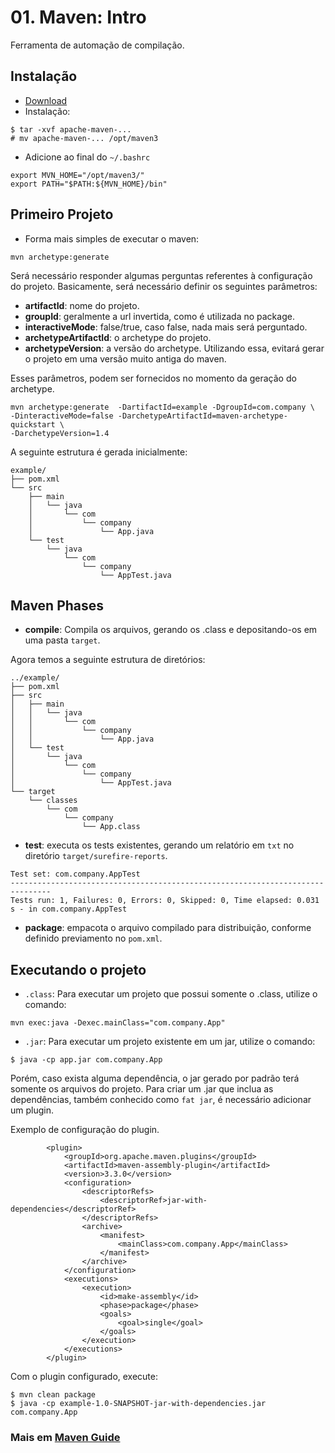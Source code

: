 # 01. Maven: Intro

Ferramenta de automação de compilação.

## Instalação

- [Download](https://maven.apache.org/download.cgi)
- Instalação: 
```
$ tar -xvf apache-maven-...
# mv apache-maven-... /opt/maven3
```
- Adicione ao final do `~/.bashrc`
```
export MVN_HOME="/opt/maven3/"
export PATH="$PATH:${MVN_HOME}/bin"
```

##  Primeiro Projeto

- Forma mais simples de executar o maven:

```
mvn archetype:generate
```

Será necessário responder algumas perguntas referentes à configuração do projeto. Basicamente, será necessário definir os seguintes parâmetros:

- **artifactId**: nome do projeto.
- **groupId**: geralmente a url invertida, como é utilizada no package.
- **interactiveMode**: false/true, caso false, nada mais será perguntado.
- **archetypeArtifactId**: o archetype do projeto.
- **archetypeVersion**: a versão do archetype. Utilizando essa, evitará gerar o projeto em uma versão muito antiga do maven.

Esses parâmetros, podem ser fornecidos no momento da geração do archetype.

```
mvn archetype:generate  -DartifactId=example -DgroupId=com.company \
-DinteractiveMode=false -DarchetypeArtifactId=maven-archetype-quickstart \
-DarchetypeVersion=1.4
```
A seguinte estrutura é gerada inicialmente:

```
example/
├── pom.xml
└── src
    ├── main
    │   └── java
    │       └── com
    │           └── company
    │               └── App.java
    └── test
        └── java
            └── com
                └── company
                    └── AppTest.java
```

## Maven Phases

- **compile**: Compila os arquivos, gerando os .class e depositando-os em uma pasta `target`. 

Agora temos a seguinte estrutura de diretórios:

```
../example/
├── pom.xml
├── src
│   ├── main
│   │   └── java
│   │       └── com
│   │           └── company
│   │               └── App.java
│   └── test
│       └── java
│           └── com
│               └── company
│                   └── AppTest.java
└── target
    └── classes
        └── com
            └── company
                └── App.class
```
- **test**: executa os tests existentes, gerando um relatório em `txt` no diretório `target/surefire-reports`. 

```
Test set: com.company.AppTest
-------------------------------------------------------------------------------
Tests run: 1, Failures: 0, Errors: 0, Skipped: 0, Time elapsed: 0.031 s - in com.company.AppTest
```

- **package**: empacota o arquivo compilado para distribuição, conforme definido previamento no `pom.xml`.

## Executando o projeto

- `.class`: Para executar um projeto que possui somente o .class, utilize o comando:

```
mvn exec:java -Dexec.mainClass="com.company.App"

```

- `.jar`: Para executar um projeto existente em um jar, utilize o comando:

```
$ java -cp app.jar com.company.App
```

Porém, caso exista alguma dependência, o jar gerado por padrão terá somente os arquivos do projeto. Para criar um .jar que inclua as dependências, também conhecido como `fat jar`, é necessário adicionar um plugin.

Exemplo de configuração do plugin.

```
        <plugin>
            <groupId>org.apache.maven.plugins</groupId>
            <artifactId>maven-assembly-plugin</artifactId>
            <version>3.3.0</version>
            <configuration>
                <descriptorRefs>
                    <descriptorRef>jar-with-dependencies</descriptorRef>
                </descriptorRefs>
                <archive>
                    <manifest>
                        <mainClass>com.company.App</mainClass>
                    </manifest>
                </archive>                
            </configuration>
            <executions>
                <execution>
                    <id>make-assembly</id>
                    <phase>package</phase>
                    <goals>
                        <goal>single</goal>
                    </goals>
                </execution>
            </executions>
        </plugin>  
```

Com o plugin configurado, execute:

```
$ mvn clean package
$ java -cp example-1.0-SNAPSHOT-jar-with-dependencies.jar com.company.App
```

### Mais em [Maven Guide](https://maven.apache.org/guides/getting-started/index.html)

